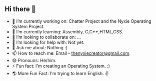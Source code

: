 ## Hi there 👋

- 🔭 I’m currently working on: Chatter Project and the Nyxie Operating System Project.
- 🌱 I’m currently learning: Assembly, C,C++,HTML,CSS.
- 👯 I’m looking to collaborate on: ...
- 🤔 I’m looking for help with: Not yet.
- 💬 Ask me about: Nothing :)
- 📫 How to reach me: Email - thenyxiecreator@gmail.com.
- 😄 Pronouns: He/him.
- ⚡ Fun fact: I'm creating an Operating System. :)
- 🌎 More Fun Fact: I'm trying to learn English. ✌
  
